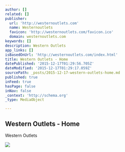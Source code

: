 ```yaml
---
author: []
related: []
publisher:
  url: 'http://westernoutlets.com'
  name: Westernoutlets
  favicon: 'http://westernoutlets.com/favicon.ico'
  domain: westernoutlets.com
keywords: []
description: Western Outlets
app_links: []
isBasedOnUrl: 'http://westernoutlets.com/index.html'
title: Western Outlets - Home
datePublished: '2015-12-17T01:29:56.705Z'
dateModified: '2015-12-17T01:29:17.059Z'
sourcePath: _posts/2015-12-17-western-outlets-home.md
published: true
inFeed: true
hasPage: false
inNav: false
_context: 'http://schema.org'
_type: MediaObject

---
```

<article style=""><h1>Western Outlets - Home</h1><p>Western Outlets</p><img src="http://westernoutlets.com/images/banner.jpg" /></article>